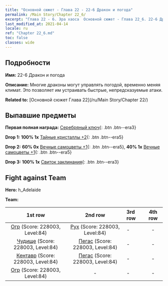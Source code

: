 ```yaml
---
title: "Основной сюжет - Глава 22 - 22-6 Дракон и погода"
permalink: /Main Story/Chapter 22_6/
excerpt: "Глава 22 - 6. Эра хаоса  Основной сюжет - Глава 22_6. 22-6 Дракон и погода"
last_modified_at: 2021-04-14
locale: ru
ref: "Chapter 22_6.md"
toc: false
classes: wide
---
```


## Подробности

 **Имя:** 22-6 Дракон и погода

 **Описание:** Многие драконы могут управлять погодой, временно меняя климат. Это позволяет им устраивать быстрые, непредсказуемые атаки.

 **Related to:** [Основной сюжет Глава 22](/ru/Main Story/Chapter 22/)

## Выпавшие предметы

 **Первая полная награда:** [Серебряный ключ](/ru/Items/con_693/){: .btn .btn--era3}

 **Drop 1:** **100% 1x** [Тайные кристаллы +2](/ru/Items/mat_80/){: .btn .btn--era5}

 **Drop 2:** **60% 0x** [Вечные самоцветы +1](/ru/Items/mat_72/){: .btn .btn--era5}, **40% 1x** [Вечные самоцветы +1](/ru/Items/mat_72/){: .btn .btn--era5}

 **Drop 3:** **100% 1x** [Свиток заклинания](/ru/Items/con_694/){: .btn .btn--era3}


## Fight against Team
 **Hero:** h_Adelaide

 **Team:**


  | 1st row | 2nd row | 3rd row | 4th row |
  |:----:|:----:|:----|:----:|
  | [Огр](/ru/units/Ogre/) (Score: 228003, Level:84)  | [Рух](/ru/units/Roc/) (Score: 228003, Level:84)  | - | - |
  | [Чудище](/ru/units/Behemoth/) (Score: 228003, Level:84)  | [Пегас](/ru/units/Pegasus/) (Score: 228003, Level:84)  | - | - |
  | [Кентавр](/ru/units/Centaur/) (Score: 228003, Level:84)  | [Пегас](/ru/units/Pegasus/) (Score: 228003, Level:84)  | - | - |
  | [Огр](/ru/units/Ogre/) (Score: 228003, Level:84)  | - | - | - |


